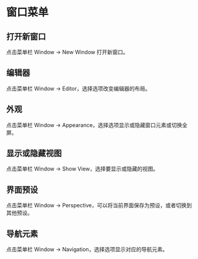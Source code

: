 # 窗口菜单

## 打开新窗口

点击菜单栏 Window -> New Window 打开新窗口。

## 编辑器

点击菜单栏 Window -> Editor，选择选项改变编辑器的布局。

## 外观

点击菜单栏 Window -> Appearance，选择选项显示或隐藏窗口元素或切换全屏。

## 显示或隐藏视图

点击菜单栏 Window -> Show View，选择要显示或隐藏的视图。

## 界面预设

点击菜单栏 Window -> Perspective，可以将当前界面保存为预设，或者切换到其他预设。

## 导航元素

点击菜单栏 Window -> Navigation，选择选项显示对应的导航元素。
